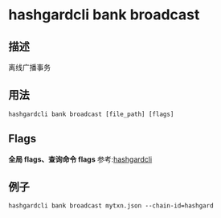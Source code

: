 # hashgardcli bank broadcast

## 描述

离线广播事务

## 用法

```shell
hashgardcli bank broadcast [file_path] [flags]
```
## Flags

**全局 flags、查询命令 flags** 参考:[hashgardcli](../README.md)

## 例子

```shell
hashgardcli bank broadcast mytxn.json --chain-id=hashgard
```

